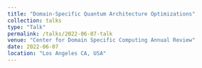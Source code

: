 ```yaml
---
title: "Domain-Specific Quantum Architecture Optimizations"
collection: talks
type: "Talk"
permalink: /talks/2022-06-07-talk
venue: "Center for Domain Specific Computing Annual Review"
date: 2022-06-07
location: "Los Angeles CA, USA"
---
```


<!-- [More information here]() -->
<!-- This is a description of your conference proceedings talk, note the different field in type. You can put anything in this field. -->
